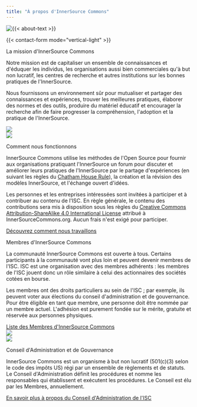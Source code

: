 ```yaml
---
title: "À propos d'InnerSource Commons"
---
```

<section class="section section">
  <div class="container">
    <div class="row align-items-center mb-3">
      <div class="col-md-9">
        <img src="/images/logo-big.png" class="img-fluid logo-home pr-5" style="float: left;">
        <p>{{< about-text >}}
        </p>
      </div>
      <div class="col-md-3">
        {{< contact-form mode="vertical-light" >}}
      </div>
    </div>
  </div>
</section>

<section class="section bg-light">
  <div class="container">
    <div class="row text-right align-items-center">
      <div class="col-md-6">
        <p class="section-title h2">La mission d'InnerSource Commons</p>
        <p>Notre mission est de capitaliser un ensemble de connaissances et d'éduquer les individus, les organisations aussi bien commerciales qu'à but non lucratif, les centres de recherche et autres institutions sur les bonnes pratiques de l'InnerSource. </p>
        <p>Nous fournissons un environnement sûr pour mutualiser et partager des connaissances et expériences, trouver les meilleures pratiques, élaborer des normes et des outils, produire du matériel éducatif et encourager la recherche afin de faire progresser la compréhension, l'adoption et la pratique de l'InnerSource.
        </p>
      </div>
      <div class="col-md-6 mt-4 mb-4 mb-md-0 float-right">
        <img src="/images/about/illustrations/creative.png" class="img-fluid pl-4 pr-4">
      </div>
    </div>
  </div>
</section>


<section class="section">
  <div class="container">
    <div class="row align-items-center">
      <div class="col-md-5 mb-4 mb-md-0">
       <img src="/images/community/connection.png" class="img-fluid pl-4 pr-4">
      </div>
      <div class="col-md-6">
          <p class="section-title h2">Comment nous fonctionnons</p>
          <p>InnerSource Commons utilise les méthodes de l'Open Source pour fournir aux organisations pratiquant l'InnerSource un forum pour discuter et améliorer leurs pratiques de l'InnerSource par le partage d'expériences (en suivant les règles du <a href="https://www.chathamhouse.org/about-us/chatham-house-rule">Chatham House Rule</a>), la création et la révision des modèles InnerSource, et l'échange ouvert d'idées.</p>
        <p>Les personnes et les entreprises intéressées sont invitées à participer et à contribuer au contenu de l'ISC. En règle générale, le contenu des contributions sera mis à disposition sous les règles du <a href="https://creativecommons.org/licenses/by-sa/4.0/">Creative Commons Attribution-ShareAlike 4.0 International License</a> attribué à InnerSourceCommons.org. Aucun frais n'est exigé pour participer.</p>        
        <a href="../community/" class="btn-link">Découvrez comment nous travaillons <i class="ti-arrow-right"></i></a>
        </div>
    </div>
  </div>
</section>


<section class="section bg-light">
  <div class="container">
    <div class="row text-right align-items-center">
      <div class="col-md-6">
        <p class="section-title h2">Membres d'InnerSource Commons</p>
        <p>La communauté InnerSource Commons est ouverte à tous. Certains participants à la communauté vont plus loin et peuvent devenir membres de l'ISC. ISC est une organisation avec des membres adhérents&nbsp;: les membres de l'ISC jouent donc un rôle similaire à celui des actionnaires des sociétés cotées en bourse. </p>
        <p>Les membres ont des droits particuliers au sein de l'ISC&nbsp;; par exemple, ils peuvent voter aux élections du conseil d'administration et de gouvernance. Pour être éligible en tant que membre, une personne doit être nommée par un membre actuel. L'adhésion est purement fondée sur le mérite, gratuite et réservée aux personnes physiques.
        </p>
        <a href="/fr/about/members" class="btn-link">Liste des Membres d'InnerSource Commons<i class="ti-arrow-right"></i></a>
      </div>
      <div class="col-md-6 mt-4 mb-4 mb-md-0 float-right">
        <img src="/images/about/illustrations/notebook.png" class="img-fluid pl-4 pr-4">
      </div>
    </div>
  </div>
</section>


<section class="section">
  <div class="container">
    <div class="row align-items-center">
      <div class="col-md-5 mb-4 mb-md-0">
         <img src="/images/about/illustrations/team.png" class="img-fluid pl-4 pr-4">
      </div>
      <div class="col-md-6">
          <p class="section-title h2">Conseil d'Administration et de Gouvernance</p>
          <p>InnerSource Commons est un organisme à but non lucratif (501(c)(3) selon le code des impôts US) régi par un ensemble de règlements et de statuts. Le Conseil d'Administration définit les procédures et nomme les responsables qui établissent et exécutent les procédures. Le Conseil est élu par les Membres, annuellement.</p>
          <a href="board/" class="btn-link">En savoir plus à propos du Conseil d'Administration de l'ISC <i class="ti-arrow-right"></i></a>
        </div>
    </div>
  </div>
</section>
